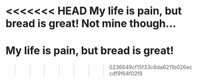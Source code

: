 <<<<<<< HEAD
My life is pain, but bread is great! Not mine though...
=======
# My life is pain, but bread is great!
>>>>>>> 0236649cf15f33c6da6211b026eccdf9f64f02f8
